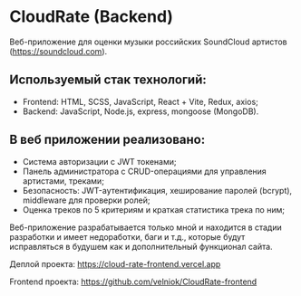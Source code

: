 # CloudRate (Backend)

Веб-приложение для оценки музыки российских SoundCloud артистов (https://soundcloud.com).

## Используемый стак технологий:

  - Frontend: HTML, SCSS, JavaScript, React + Vite, Redux, axios;
  - Backend: JavaScript, Node.js, express, mongoose (MongoDB).

## В веб приложении реализовано:

  - Система авторизации с JWT токенами;
  - Панель администратора с CRUD-операциями для управления артистами, треками;
  - Безопасность: JWT-аутентификация, хеширование паролей (bcrypt), middleware для проверки ролей;
  - Оценка треков по 5 критериям и краткая статистика трека по ним;

Веб-приложение разрабатывается только мной и находится в стадии разработки и имеет недоработки, баги и т.д., которые будут исправляться в будушем как и дополнительный функционал сайта.

Деплой проекта: https://cloud-rate-frontend.vercel.app

Frontend проекта: https://github.com/velniok/CloudRate-frontend

